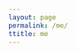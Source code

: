 ```yaml
---
layout: page
permalink: /me/
ttitle: me
---
```


<!--a href="http://ws.audioscrobbler.com/2.0/?method=user.getRecentTracks&user=boberr&limit=3&api_key=ee17e9e1b3ce8184d0be42c2e2253e52&format=json">last.fm rest</a-->
